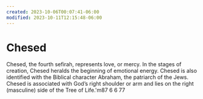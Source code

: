 ```yaml
---
created: 2023-10-06T00:07:41-06:00
modified: 2023-10-11T12:15:48-06:00
---
```


# Chesed

Chesed, the fourth sefirah, represents love, or mercy. In the stages of creation, Chesed heralds the beginning of emotional energy. Chesed is also identified with the Biblical character Abraham, the patriarch of the Jews. Chesed is associated with God’s right shoulder or arm and lies on the right (masculine) side of the Tree of Life.'m87 6 6  77
